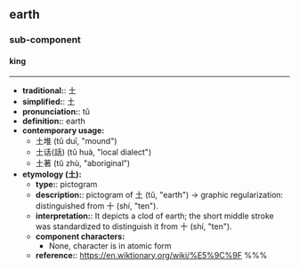 ## earth
### sub-component
#### king
---
- **traditional:**: 土
- **simplified:**: 土
- **pronunciation:**: tǔ
- **definition:**: earth
- **contemporary usage:**
  - 土堆 (tǔ duī, "mound")
  - 土话(話) (tǔ huà, "local dialect")
  - 土著 (tǔ zhù, "aboriginal")
- **etymology (土):**
  - **type:**: pictogram
  - **description:**: pictogram of 土 (tǔ, "earth") → graphic regularization: distinguished from 十 (shí, "ten").
  - **interpretation:**: It depicts a clod of earth; the short middle stroke was standardized to distinguish it from 十 (shí, "ten").
  - **component characters:**
    - None, character is in atomic form
  - **reference:**: https://en.wiktionary.org/wiki/%E5%9C%9F
%%%